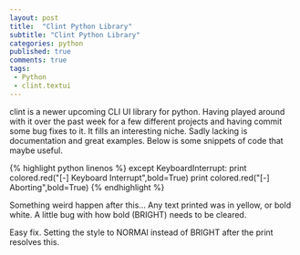 ```yaml
---
layout: post
title:  "Clint Python Library"
subtitle: "Clint Python Library"
categories: python
published: true
comments: true
tags:
 - Python
 - clint.textui
---
```


clint is a newer upcoming CLI UI library for python. Having played around with it over the past week for a few different projects and having commit some bug fixes to it. It fills an interesting niche. Sadly lacking is documentation and great examples. Below is some snippets of code that maybe useful.


{% highlight python linenos %}
except KeyboardInterrupt:
 		print colored.red("[-] Keyboard Interrupt",bold=True)
 		print colored.red("[-] Aborting",bold=True)
{% endhighlight %}

Something weird happen after this... Any text printed was in yellow, or bold white. A little bug with how bold (BRIGHT) needs to be cleared.

Easy fix. Setting the style to NORMAl instead of BRIGHT after the print resolves this.